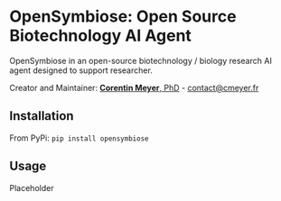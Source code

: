 # OpenSymbiose: Open Source Biotechnology AI Agent
OpenSymbiose in an open-source biotechnology / biology research AI agent designed to support researcher.

Creator and Maintainer: [**Corentin Meyer**, PhD](https://cmeyer.fr/) - <contact@cmeyer.fr>

## Installation
From PyPi: `pip install opensymbiose`

## Usage
Placeholder

